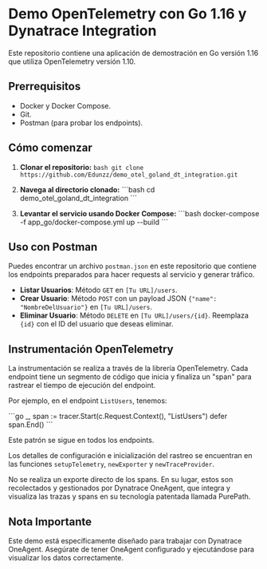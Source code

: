 # Demo OpenTelemetry con Go 1.16 y Dynatrace Integration

Este repositorio contiene una aplicación de demostración en Go versión 1.16 que utiliza OpenTelemetry versión 1.10.

## Prerrequisitos

- Docker y Docker Compose.
- Git.
- Postman (para probar los endpoints).

## Cómo comenzar

1. **Clonar el repositorio:**
   `bash
   git clone https://github.com/Edunzz/demo_otel_goland_dt_integration.git
   `

2. **Navega al directorio clonado:**
   \```bash
   cd demo_otel_goland_dt_integration
   \```

3. **Levantar el servicio usando Docker Compose:**
   \```bash
   docker-compose -f app_go/docker-compose.yml up --build
   \```

## Uso con Postman

Puedes encontrar un archivo `postman.json` en este repositorio que contiene los endpoints preparados para hacer requests al servicio y generar tráfico.

- **Listar Usuarios**: Método `GET` en `[Tu URL]/users`.
- **Crear Usuario**: Método `POST` con un payload JSON `{"name": "NombreDelUsuario"}` en `[Tu URL]/users`.
- **Eliminar Usuario**: Método `DELETE` en `[Tu URL]/users/{id}`. Reemplaza `{id}` con el ID del usuario que deseas eliminar.

## Instrumentación OpenTelemetry

La instrumentación se realiza a través de la librería OpenTelemetry. Cada endpoint tiene un segmento de código que inicia y finaliza un "span" para rastrear el tiempo de ejecución del endpoint.

Por ejemplo, en el endpoint `ListUsers`, tenemos:

\```go
_, span := tracer.Start(c.Request.Context(), "ListUsers")
defer span.End()
\```

Este patrón se sigue en todos los endpoints.

Los detalles de configuración e inicialización del rastreo se encuentran en las funciones `setupTelemetry`, `newExporter` y `newTraceProvider`.

No se realiza un exporte directo de los spans. En su lugar, estos son recolectados y gestionados por Dynatrace OneAgent, que integra y visualiza las trazas y spans en su tecnología patentada llamada PurePath.

## Nota Importante

Este demo está específicamente diseñado para trabajar con Dynatrace OneAgent. Asegúrate de tener OneAgent configurado y ejecutándose para visualizar los datos correctamente.
